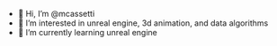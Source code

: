 - 👋 Hi, I’m @mcassetti
- 👀 I’m interested in unreal engine, 3d animation, and data algorithms 
- 🌱 I’m currently learning unreal engine


<!---
mcassetti/mcassetti is a ✨ special ✨ repository because its `README.md` (this file) appears on your GitHub profile.
You can click the Preview link to take a look at your changes.
--->
